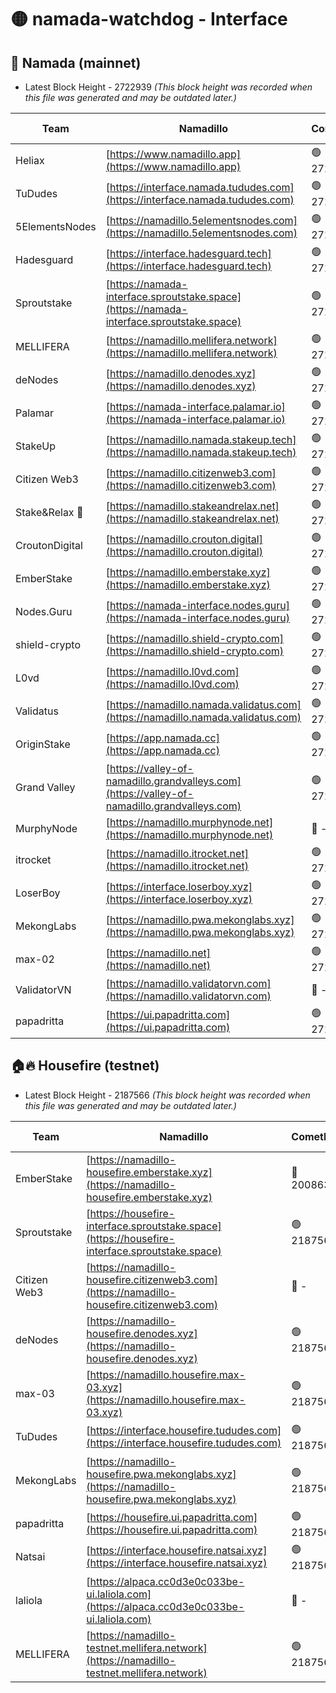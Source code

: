 # 🟡 namada-watchdog - Interface

## 🚀 Namada (mainnet)
- Latest Block Height - 2722939 *(This block height was recorded when this file was generated and may be outdated later.)*

| Team | Namadillo | CometBFT | Indexer | MASP Indexer |
|-|-|-|-|-|
| Heliax | [https://www.namadillo.app](https://www.namadillo.app) | 🟢 2722923 | 🟢 2722923 | 🟢 2722923 |
| TuDudes | [https://interface.namada.tududes.com](https://interface.namada.tududes.com) | 🟢 2722924 | 🟢 2722923 | 🟢 2722923 |
| 5ElementsNodes | [https://namadillo.5elementsnodes.com](https://namadillo.5elementsnodes.com) | 🟢 2722924 | 🟢 2722924 | 🟢 2722923 |
| Hadesguard | [https://interface.hadesguard.tech](https://interface.hadesguard.tech) | 🟢 2722924 | 🟢 2722924 | 🟢 2722924 |
| Sproutstake | [https://namada-interface.sproutstake.space](https://namada-interface.sproutstake.space) | 🟢 2722925 | 🟢 2722925 | 🟢 2722925 |
| MELLIFERA | [https://namadillo.mellifera.network](https://namadillo.mellifera.network) | 🟢 2722926 | 🟢 2722926 | 🟢 2722926 |
| deNodes | [https://namadillo.denodes.xyz](https://namadillo.denodes.xyz) | 🟢 2722926 | 🟢 2722926 | 🟢 2722927 |
| Palamar | [https://namada-interface.palamar.io](https://namada-interface.palamar.io) | 🟢 2722927 | 🟢 2722927 | 🟢 2722927 |
| StakeUp | [https://namadillo.namada.stakeup.tech](https://namadillo.namada.stakeup.tech) | 🟢 2722928 | 🟢 2722927 | 🟢 2722928 |
| Citizen Web3 | [https://namadillo.citizenweb3.com](https://namadillo.citizenweb3.com) | 🟢 2722928 | 🟢 2722928 | 🟢 2722928 |
| Stake&Relax 🦥 | [https://namadillo.stakeandrelax.net](https://namadillo.stakeandrelax.net) | 🟢 2722929 | 🟢 2722929 | 🟢 2722929 |
| CroutonDigital | [https://namadillo.crouton.digital](https://namadillo.crouton.digital) | 🟢 2722929 | 🟢 2722929 | 🟢 2722929 |
| EmberStake | [https://namadillo.emberstake.xyz](https://namadillo.emberstake.xyz) | 🟢 2722930 | 🟢 2722929 | 🟢 2722929 |
| Nodes.Guru | [https://namada-interface.nodes.guru](https://namada-interface.nodes.guru) | 🟢 2722930 | 🟢 2722930 | 🟢 2722930 |
| shield-crypto | [https://namadillo.shield-crypto.com](https://namadillo.shield-crypto.com) | 🟢 2722931 | 🟢 2722930 | 🟢 2722930 |
| L0vd | [https://namadillo.l0vd.com](https://namadillo.l0vd.com) | 🟢 2722931 | 🟢 2722931 | 🟢 2722931 |
| Validatus | [https://namadillo.namada.validatus.com](https://namadillo.namada.validatus.com) | 🟢 2722932 | 🟢 2722932 | 🟢 2722932 |
| OriginStake | [https://app.namada.cc](https://app.namada.cc) | 🟢 2722932 | 🟢 2722932 | 🟢 2722932 |
| Grand Valley | [https://valley-of-namadillo.grandvalleys.com](https://valley-of-namadillo.grandvalleys.com) | 🟢 2722933 | 🟢 2722933 | 🟢 2722932 |
| MurphyNode | [https://namadillo.murphynode.net](https://namadillo.murphynode.net) | 🔴 - | 🔴 - | 🔴 - |
| itrocket | [https://namadillo.itrocket.net](https://namadillo.itrocket.net) | 🟢 2722935 | 🟢 2722935 | 🟢 2722935 |
| LoserBoy | [https://interface.loserboy.xyz](https://interface.loserboy.xyz) | 🟢 2722936 | 🟢 2722935 | 🟢 2722935 |
| MekongLabs | [https://namadillo.pwa.mekonglabs.xyz](https://namadillo.pwa.mekonglabs.xyz) | 🟢 2722936 | 🟢 2722936 | 🟢 2722936 |
| max-02 | [https://namadillo.net](https://namadillo.net) | 🟢 2722937 | 🟢 2722936 | 🟢 2722936 |
| ValidatorVN | [https://namadillo.validatorvn.com](https://namadillo.validatorvn.com) | 🔴 - | 🔴 - | 🔴 - |
| papadritta | [https://ui.papadritta.com](https://ui.papadritta.com) | 🟢 2722939 | 🟢 2722939 | 🟢 2722939 |

## 🏠🔥 Housefire (testnet)
- Latest Block Height - 2187566 *(This block height was recorded when this file was generated and may be outdated later.)*

| Team | Namadillo | CometBFT | Indexer | MASP Indexer |
|-|-|-|-|-|
| EmberStake | [https://namadillo-housefire.emberstake.xyz](https://namadillo-housefire.emberstake.xyz) | 🔴 2008636 | 🔴 - | 🔴 - |
| Sproutstake | [https://housefire-interface.sproutstake.space](https://housefire-interface.sproutstake.space) | 🟢 2187561 | 🟢 2187561 | 🟢 2187561 |
| Citizen Web3 | [https://namadillo-housefire.citizenweb3.com](https://namadillo-housefire.citizenweb3.com) | 🔴 - | 🟢 2187562 | 🟢 2187562 |
| deNodes | [https://namadillo-housefire.denodes.xyz](https://namadillo-housefire.denodes.xyz) | 🟢 2187562 | 🟢 2187562 | 🟢 2187562 |
| max-03 | [https://namadillo.housefire.max-03.xyz](https://namadillo.housefire.max-03.xyz) | 🟢 2187563 | 🔴 2167206 | 🟢 2187562 |
| TuDudes | [https://interface.housefire.tududes.com](https://interface.housefire.tududes.com) | 🟢 2187563 | 🟢 2187563 | 🟢 2187563 |
| MekongLabs | [https://namadillo-housefire.pwa.mekonglabs.xyz](https://namadillo-housefire.pwa.mekonglabs.xyz) | 🟢 2187563 | 🟢 2187563 | 🟢 2187563 |
| papadritta | [https://housefire.ui.papadritta.com](https://housefire.ui.papadritta.com) | 🟢 2187563 | 🟢 2187563 | 🟢 2187563 |
| Natsai | [https://interface.housefire.natsai.xyz](https://interface.housefire.natsai.xyz) | 🟢 2187564 | 🟢 2187564 | 🟢 2187564 |
| laliola | [https://alpaca.cc0d3e0c033be-ui.laliola.com](https://alpaca.cc0d3e0c033be-ui.laliola.com) | 🔴 - | 🔴 - | 🔴 - |
| MELLIFERA | [https://namadillo-testnet.mellifera.network](https://namadillo-testnet.mellifera.network) | 🟢 2187566 | 🟢 2187566 | 🟢 2187566 |

